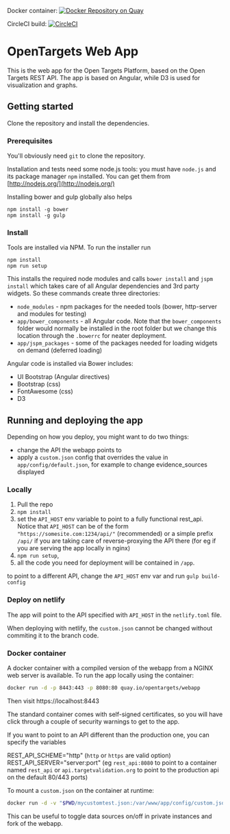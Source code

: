 Docker container: [![Docker Repository on Quay](https://quay.io/repository/opentargets/webapp/status "Docker Repository on Quay")](https://quay.io/repository/opentargets/webapp)

CircleCI build: [![CircleCI](https://circleci.com/gh/opentargets/webapp.svg?style=svg)](https://circleci.com/gh/opentargets/webapp)

# OpenTargets Web App

This is the web app for the Open Targets Platform, based on the Open Targets REST API.
The app is based on Angular, while D3 is used for visualization and graphs.


## Getting started
Clone the repository and install the dependencies.


### Prerequisites
You'll obviously need `git` to clone the repository.

Installation and tests need some node.js tools:
you must have `node.js` and its package manager `npm` installed.  You can get them from [http://nodejs.org/](http://nodejs.org/)

Installing bower and gulp globally also helps
```
npm install -g bower
npm install -g gulp
```

### Install
Tools are installed via NPM. To run the installer run
```
npm install
npm run setup
```

This installs the required node modules and calls `bower install`  and `jspm install` which takes care of all Angular dependencies and 3rd party widgets.
So these commands create three directories:
* `node_modules` - npm packages for the needed tools (bower, http-server and modules for testing)
* `app/bower_components` - all Angular code. Note that the `bower_components` folder would normally be installed in the root folder but we change this location through the `.bowerrc` for neater deployment.
* `app/jspm_packages` - some of the packages needed for loading widgets on demand (deferred loading)

Angular code is installed via Bower includes:
* UI Bootstrap (Angular directives)
* Bootstrap (css)
* FontAwesome (css)
* D3

## Running and deploying the app

Depending on how you deploy, you might want to do two things:
- change the API the webapp points to
- apply a `custom.json` config that overrides the value in `app/config/default.json`, 
for example to change evidence_sources displayed

### Locally
1. Pull the repo
2. `npm install`
3. set the `API_HOST` env variable to point to a fully functional rest_api. 
Notice that `API_HOST` can be of the form `"https://somesite.com:1234/api/"` (recommended)
 or a simple prefix `/api/` if you are taking care of reverse-proxying the 
 API there (for eg if you are serving the app locally in nginx)
4. `npm run setup`, 
5. all the code you need for deployment will be contained in `/app`.

to point to a different API, change the `API_HOST` env var and run `gulp build-config` 

### Deploy on netlify

The app will point to the API specified with `API_HOST` in the `netlify.toml` file.

When deploying with netlify, the `custom.json` cannot be changed without commiting it to the branch code.


### Docker container

A docker container with a compiled version of the webapp from a NGINX web server is available.
To run the app locally using the container:
```sh
docker run -d -p 8443:443 -p 8080:80 quay.io/opentargets/webapp
```
Then visit https://localhost:8443

The standard container comes with self-signed certificates, so you will have click through a couple of security warnings to get to the app.

If you want to point to an API different than the production one, you can specify the variables

REST_API_SCHEME="http" (`http` or `https` are valid option)
REST_API_SERVER="server:port" (eg `rest_api:8080` to point to a container named `rest_api` or `api.targetvalidation.org` to point to the production api on the default 80/443 ports)

To mount a `custom.json` on the container at runtime:

```sh
docker run -d -v "$PWD/mycustomtest.json:/var/www/app/config/custom.json" -p 8443:443 -p 8080:80 quay.io/opentargets/webapp
```

This can be useful to toggle data sources on/off in private instances and fork of the webapp.
